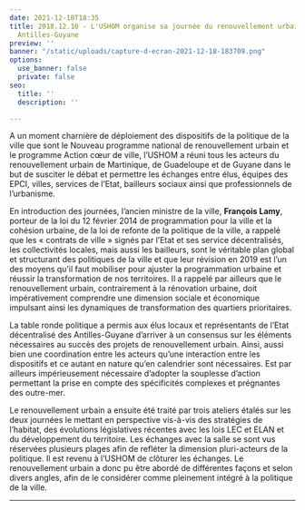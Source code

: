```yaml
---
date: 2021-12-18T18:35
title: 2018.12.10 - L'USHOM organise sa journée du renouvellement urbain dédiée aux
  Antilles-Guyane
preview: ''
banner: "/static/uploads/capture-d-ecran-2021-12-18-183709.png"
options:
  use_banner: false
  private: false
seo:
  title: ''
  description: ''

---
```

A un moment charnière de déploiement des dispositifs de la politique de la ville que sont le Nouveau programme national de renouvellement urbain et le programme Action cœur de ville, l’USHOM a réuni tous les acteurs du renouvellement urbain de Martinique, de Guadeloupe et de Guyane dans le but de susciter le débat et permettre les échanges entre élus, équipes des EPCI, villes, services de l’Etat, bailleurs sociaux ainsi que professionnels de l’urbanisme.

En introduction des journées, l’ancien ministre de la ville, **François Lamy**, porteur de la loi du 12 février 2014 de programmation pour la ville et la cohésion urbaine, de la loi de refonte de la politique de la ville, a rappelé que les « contrats de ville » signés par l’Etat et ses service décentralisés, les collectivités locales, mais aussi les bailleurs, sont le véritable plan global et structurant des politiques de la ville et que leur révision en 2019 est l’un des moyens qu’il faut mobiliser pour ajuster la programmation urbaine et réussir la transformation de nos territoires. Il a rappelé par ailleurs que le renouvellement urbain, contrairement à la rénovation urbaine, doit impérativement comprendre une dimension sociale et économique impulsant ainsi les dynamiques de transformation des quartiers prioritaires.

La table ronde politique a permis aux élus locaux et représentants de l’Etat décentralisé des Antilles-Guyane d’arriver à un consensus sur les éléments nécessaires au succès des projets de renouvellement urbain. Ainsi, aussi bien une coordination entre les acteurs qu’une interaction entre les dispositifs et ce autant en nature qu’en calendrier sont nécessaires. Est par ailleurs impérieusement nécessaire d’adopter la souplesse d’action permettant la prise en compte des spécificités complexes et prégnantes des outre-mer.

Le renouvellement urbain a ensuite été traité par trois ateliers étalés sur les deux journées le mettant en perspective vis-à-vis des stratégies de l’habitat, des évolutions législatives récentes avec les lois LEC et ELAN et du développement du territoire. Les échanges avec la salle se sont vus réservées plusieurs plages afin de refléter la dimension pluri-acteurs de la politique. Il est revenu à l’USHOM de clôturer les échanges. Le renouvellement urbain a donc pu être abordé de différentes façons et selon divers angles, afin de le considérer comme pleinement intégré à la politique de la ville.

****